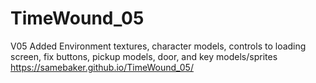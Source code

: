 # TimeWound_05
 V05 Added Environment textures, character models, controls to loading screen, fix buttons, pickup models, door, and key models/sprites
https://samebaker.github.io/TimeWound_05/
